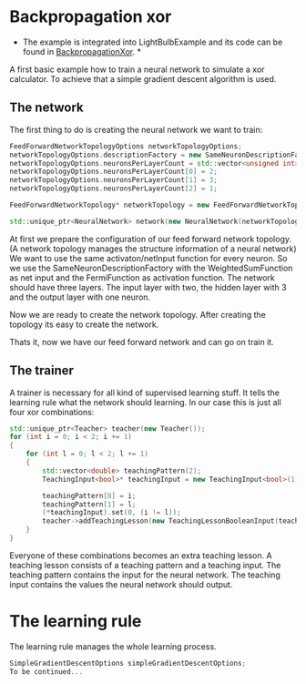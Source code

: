 # Backpropagation xor

* The example is integrated into LightBulbExample and its code can be found in [BackpropagationXor](https://github.com/domin1101/LightBulb/tree/master/example/LightBulbExample/Examples/BackpropagationXor). *

A first basic example how to train a neural network to simulate a xor calculator. To achieve that a simple gradient descent algorithm is used.

## The network

The first thing to do is creating the neural network we want to train:

```c++
FeedForwardNetworkTopologyOptions networkTopologyOptions;
networkTopologyOptions.descriptionFactory = new SameNeuronDescriptionFactory(new NeuronDescription(new WeightedSumFunction(), new FermiFunction(1)));
networkTopologyOptions.neuronsPerLayerCount = std::vector<unsigned int>(3);
networkTopologyOptions.neuronsPerLayerCount[0] = 2;
networkTopologyOptions.neuronsPerLayerCount[1] = 3;
networkTopologyOptions.neuronsPerLayerCount[2] = 1;

FeedForwardNetworkTopology* networkTopology = new FeedForwardNetworkTopology(networkTopologyOptions);

std::unique_ptr<NeuralNetwork> network(new NeuralNetwork(networkTopology));
```

At first we prepare the configuration of our feed forward network topology. (A network topology manages the structure information of a neural network)
We want to use the same activaton/netInput function for every neuron. So we use the SameNeuronDescriptionFactory with the WeightedSumFunction as net input and the FermiFunction as activation function.
The network should have three layers. The input layer with two, the hidden layer with 3 and the output layer with one neuron.

Now we are ready to create the network topology.
After creating the topology its easy to create the network.

Thats it, now we have our feed forward network and can go on train it.

## The trainer 

A trainer is necessary for all kind of supervised learning stuff. It tells the learning rule what the network should learning.
In our case this is just all four xor combinations:

```c++
std::unique_ptr<Teacher> teacher(new Teacher());
for (int i = 0; i < 2; i += 1)
{
    for (int l = 0; l < 2; l += 1)
    {
        std::vector<double> teachingPattern(2);
        TeachingInput<bool>* teachingInput = new TeachingInput<bool>(1);

        teachingPattern[0] = i;
        teachingPattern[1] = l;
        (*teachingInput).set(0, (i != l));
        teacher->addTeachingLesson(new TeachingLessonBooleanInput(teachingPattern, teachingInput));
    }
}
```

Everyone of these combinations becomes an extra teaching lesson. A teaching lesson consists of a teaching pattern and a teaching input.
The teaching pattern contains the input for the neural network.
The teaching input contains the values the neural network should output.

# The learning rule

The learning rule manages the whole learning process.

```c++
SimpleGradientDescentOptions simpleGradientDescentOptions;
To be continued...
```